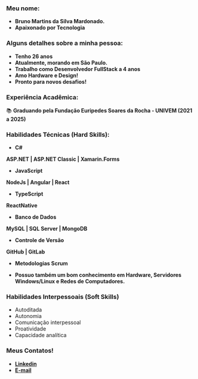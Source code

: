 ### Meu nome:
- <b> Bruno Martins da Silva Mardonado.
- Apaixonado por Tecnologia </b>

### Alguns detalhes sobre a minha pessoa:

- <b>Tenho 26 anos
- Atualmente, morando em São Paulo.
- Trabalho como Desenvolvedor FullStack a 4 anos 
- Amo Hardware e Design!
- Pronto para novos desafios!</b>

### Experiência Acadêmica:
📚 <b>Graduando pela Fundação Euripedes Soares da Rocha - UNIVEM (2021 a 2025)</b>

### Habilidades Técnicas (Hard Skills):

- <b>C#

ASP.NET | ASP.NET Classic | Xamarin.Forms

- JavaScript

NodeJs | Angular | React

- TypeScript

ReactNative

- Banco de Dados

MySQL | SQL Server | MongoDB

- Controle de Versão

GitHub | GitLab

- Metodologias
Scrum 

- Possuo também um bom conhecimento em Hardware, Servidores Windows/Linux e Redes de Computadores.</b>

### Habilidades Interpessoais (Soft Skills)
- Autoditada
- Autonomia
- Comunicação interpessoal
- Proatividade
- Capacidade analítica

### Meus Contatos!
- <b>[Linkedin](https://www.linkedin.com/in/bruno-martins-81aa291a4/)</b>
- <b>[E-mail](mailto:brunosilvamardonado@gmail.com)</b>

